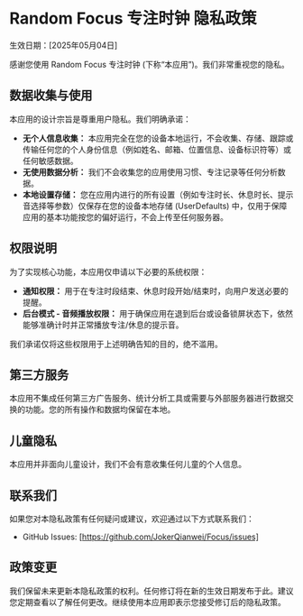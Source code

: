 # Random Focus 专注时钟 隐私政策

生效日期：[2025年05月04日]

感谢您使用 Random Focus 专注时钟 (下称“本应用”)。我们非常重视您的隐私。

## 数据收集与使用

本应用的设计宗旨是尊重用户隐私。我们明确承诺：

*   **无个人信息收集：** 本应用完全在您的设备本地运行，不会收集、存储、跟踪或传输任何您的个人身份信息（例如姓名、邮箱、位置信息、设备标识符等）或任何敏感数据。
*   **无使用数据分析：** 我们不会收集您的应用使用习惯、专注记录等任何分析数据。
*   **本地设置存储：** 您在应用内进行的所有设置（例如专注时长、休息时长、提示音选择等参数）仅保存在您的设备本地存储 (UserDefaults) 中，仅用于保障应用的基本功能按您的偏好运行，不会上传至任何服务器。

## 权限说明

为了实现核心功能，本应用仅申请以下必要的系统权限：

*   **通知权限：** 用于在专注时段结束、休息时段开始/结束时，向用户发送必要的提醒。
*   **后台模式 - 音频播放权限：** 用于确保应用在退到后台或设备锁屏状态下，依然能够准确计时并正常播放专注/休息的提示音。

我们承诺仅将这些权限用于上述明确告知的目的，绝不滥用。

## 第三方服务

本应用不集成任何第三方广告服务、统计分析工具或需要与外部服务器进行数据交换的功能。您的所有操作和数据均保留在本地。

## 儿童隐私

本应用并非面向儿童设计，我们不会有意收集任何儿童的个人信息。

## 联系我们

如果您对本隐私政策有任何疑问或建议，欢迎通过以下方式联系我们：

*   GitHub Issues: [https://github.com/JokerQianwei/Focus/issues]

## 政策变更

我们保留未来更新本隐私政策的权利。任何修订将在新的生效日期发布于此。建议您定期查看以了解任何更改。继续使用本应用即表示您接受修订后的隐私政策。